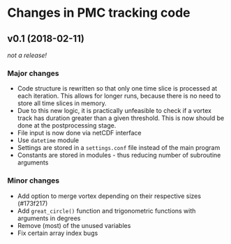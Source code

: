 # Changes in PMC tracking code

## v0.1 (2018-02-11)
*not a release!*

### Major changes
* Code structure is rewritten so that only one time slice is processed at each iteration. This allows for longer runs, because there is no need to store all time slices in memory.
* Due to this new logic, it is practically unfeasible to check if a vortex track has duration greater than a given threshold. This is now should be done at the postprocessing stage.
* File input is now done via netCDF interface
* Use `datetime` module
* Settings are stored in a `settings.conf` file instead of the main program
* Constants are stored in modules - thus reducing number of subroutine arguments

### Minor changes
* Add option to merge vortex depending on their respective sizes (#173f217)
* Add `great_circle()` function and trigonometric functions with arguments in degrees
* Remove (most) of the unused variables
* Fix certain array index bugs
